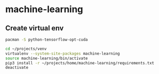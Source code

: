 # machine-learning

## Create virtual env

```bash
pacman -S python-tensorflow-opt-cuda

cd ~/projects/venv
virtualenv --system-site-packages machine-learning
source machine-learning/bin/activate
pip3 install -r ~/projects/home/machine-learning/requirements.txt
deactivate
```

